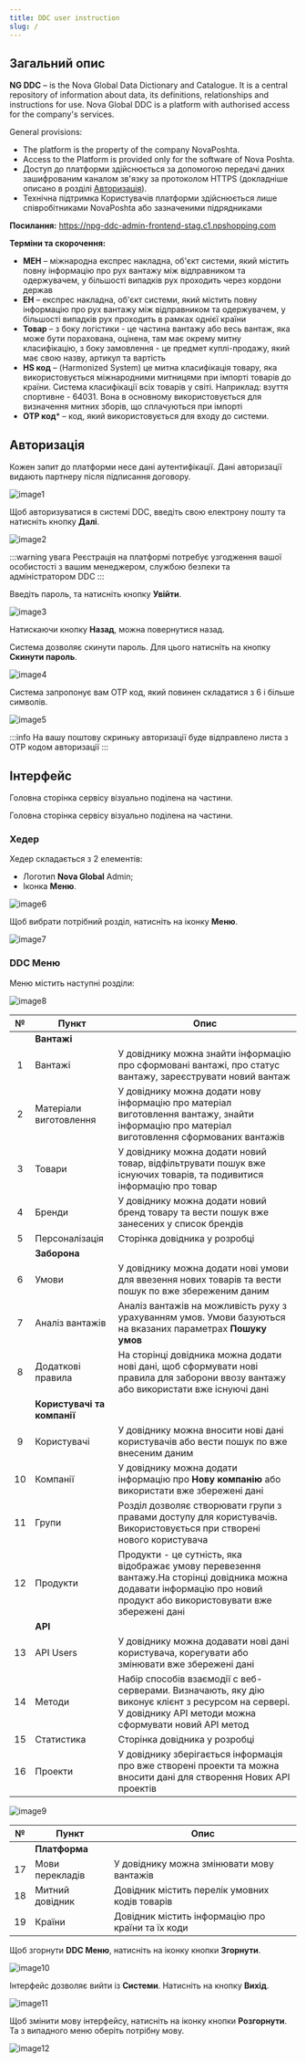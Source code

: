 ```yaml
---
title: DDC user instruction
slug: /
---
```


## Загальний опис
**NG DDC** – is the Nova Global Data Dictionary and Catalogue. It is a central repository of information about data, its definitions, relationships and instructions for use. Nova Global DDC is a platform with authorised access for the company's services.

General provisions:

* The platform is the property of the company NovaPoshta.
* Access to the Platform is provided only for the software of Nova Poshta.
* Доступ до платформи здійснюється за допомогою передачі даних зашифрованим каналом зв'язку за протоколом HTTPS (докладніше описано в розділі [Авторизація](#авторизація)).
* Технічна підтримка Користувачів платформи здійснюється лише співробітниками NovaPoshta або зазначеними підрядниками

**Посилання:** https://npg-ddc-admin-frontend-stag.c1.npshopping.com

**Терміни та скорочення:**

* **МЕН** – міжнародна експрес накладна, об'єкт системи, який містить повну інформацію про рух вантажу між відправником та одержувачем, у більшості випадків рух проходить через кордони держав
* **ЕН** – експрес накладна, об'єкт системи, який містить повну інформацію про рух вантажу між відправником та одержувачем, у більшості випадків рух проходить в рамках однієї країни
* **Товар** – з боку логістики - це частина вантажу або весь вантаж, яка може бути порахована, оцінена, там має окрему митну класифікацію, з боку замовлення - це предмет куплі-продажу, який має свою назву, артикул та вартість
* **HS код** – (Harmonized System) це митна класифікація товару, яка використовується міжнародними митницями при імпорті товарів до країни.  Система класифікації всіх товарів у світі. Наприклад: взуття спортивне - 64031. Вона в основному використовується для визначення митних зборів, що сплачуються при імпорті
* **ОТР код*** – код, який використовується для входу до системи.

## Авторизація

Кожен запит до платформи несе дані аутентифікації. Дані авторизації видають партнеру після підписання договору.

![image1](/img/uk/instruction/image1.png)

Щоб авторизуватися в системі DDC,  введіть свою електрону пошту та натисніть кнопку **Далі**.

![image2](/img/uk/instruction/image2.png)

:::warning увага
Реєстрація на платформі потребує узгодження вашої особистості з вашим менеджером, службою безпеки та адміністратором DDC
:::

Введіть пароль, та натисніть кнопку **Увійти**.

![image3](/img/uk/instruction/image3.png)

Натискаючи кнопку **Назад**, можна повернутися назад.

Система дозволяє скинути пароль. Для цього натисніть на кнопку **Скинути пароль**.

![image4](/img/uk/instruction/image4.png)

Система запропонує вам ОТР код, який повинен складатися з 6 і більше символів.

![image5](/img/uk/instruction/image5.png)

:::info
На вашу поштову скриньку авторизації буде відправлено листа з ОТР кодом авторизації
::: 

## Інтерфейс

Головна сторінка сервісу візуально поділена на частини.

Головна сторінка сервісу візуально поділена на частини.

### Хедер

Хедер складається з 2 елементів:

* Логотип **Nova Global** Admin;
* Іконка **Меню**.

![image6](/img/uk/instruction/image6.png)

Щоб вибрати потрібний розділ, натисніть на іконку **Меню**.

![image7](/img/uk/instruction/image7.png)

### DDC Меню

Меню містить наступні розділи:

![image8](/img/uk/instruction/image8.png)

|  №  | Пункт | Опис | 
| :-: | ----- | ---- |
| | **Вантажі** | |
| 1 | Вантажі | У довіднику  можна знайти інформацію про сформовані вантажі,  про статус вантажу, зареєструвати новий вантаж |
| 2 | Матеріали виготовлення |У довіднику  можна додати нову інформацію про матеріал виготовлення вантажу, знайти інформацію про матеріал виготовлення сформованих вантажів |
| 3 | Товари |У довіднику можна додати новий товар, відфільтрувати пошук вже існуючих товарів, та подивитися інформацію про товар | 
| 4 | Бренди |У довіднику можна додати новий бренд товару та вести пошук вже занесених у список брендів |
| 5 | Персоналізація |Сторінка довідника у розробці |
| | **Заборона** | |
| 6 | Умови |У довіднику можна додати нові умови для ввезення нових товарів та вести пошук по вже збереженим даним |
| 7 | Аналіз вантажів |Аналіз вантажів на можливість руху з урахуванням умов. Умови базуються на вказаних параметрах **Пошуку умов** |
| 8 | Додаткові правила |На сторінці довідника  можна додати нові дані, щоб сформувати нові правила для заборони ввозу вантажу або використати вже існуючі дані |
| | **Користувачі та компанії** | |
| 9 | Користувачі |У довіднику  можна вносити нові дані користувачів або вести пошук по вже внесеним даним |
| 10 | Компанії |У довіднику можна додати інформацію про **Нову компанію** або використати вже збережені дані |
| 11 | Групи |Розділ дозволяє створювати групи з правами доступу для користувачів. Використовується при створені нового користувача |
| 12 | Продукти |Продукти - це сутність, яка відображає умову перевезення вантажу.На сторінці довідника можна додавати  інформацію про новий продукт або використовувати вже збережені дані |
| | **API** | |
| 13 | API Users |У довіднику можна додавати нові дані користувача, корегувати або змінювати вже збережені дані |
| 14 | Методи |Набір способів взаємодії с веб-серверами. Визначають, яку дію виконує клієнт з ресурсом на сервері. У довіднику API методи можна сформувати новий API метод |
| 15 | Статистика |Сторінка довідника у розробці |
| 16 | Проекти |У довіднику зберігається інформація про вже створені проекти та можна вносити дані для створення Нових API проектів |

![image9](/img/uk/instruction/image9.png)

| № | Пункт | Опис |
| :-: | ----- | ---- |
| | **Платформа** | |
| 17 | Мови перекладів | У довіднику  можна змінювати мову вантажів |
| 18 | Митний довідник | Довідник містить перелік умовних кодів товарів |
| 19 | Країни | Довідник містить інформацію про країни та їх коди |

Щоб згорнути **DDC Меню**, натисніть на іконку кнопки **Згорнути**.

![image10](/img/uk/instruction/image10.png)

Інтерфейс дозволяє вийти із **Системи**. Натисніть на кнопку **Вихід**.

![image11](/img/uk/instruction/image11.png)

Щоб змінити мову інтерфейсу, натисніть на іконку кнопки **Розгорнути**. Та з випадного меню оберіть потрібну мову.

![image12](/img/uk/instruction/image12.png)